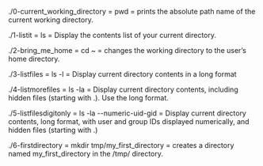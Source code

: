 ./0-current_working_directory = pwd = prints the absolute path name of the current working directory.

./1-listit = ls = Display the contents list of your current directory.

./2-bring_me_home = cd ~ = changes the working directory to the user’s home directory.

./3-listfiles = ls -l = Display current directory contents in a long format

./4-listmorefiles = ls -la = Display current directory contents, including hidden files (starting with .). Use the long format.

./5-listfilesdigitonly = ls -la --numeric-uid-gid = Display current directory contents, long format, with user and group IDs displayed numerically, and hidden files (starting with .)

./6-firstdirectory = mkdir tmp/my_first_directory = creates a directory named my_first_directory in the /tmp/ directory.
